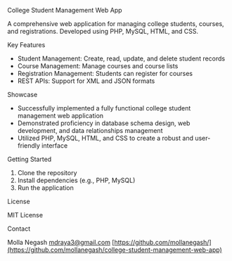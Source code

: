 College Student Management Web App

A comprehensive web application for managing college students, courses, and registrations. Developed using PHP, MySQL, HTML, and CSS.

Key Features

- Student Management: Create, read, update, and delete student records
- Course Management: Manage courses and course lists
- Registration Management: Students can register for courses
- REST APIs: Support for XML and JSON formats

Showcase

- Successfully implemented a fully functional college student management web application
- Demonstrated proficiency in database schema design, web development, and data relationships management
- Utilized PHP, MySQL, HTML, and CSS to create a robust and user-friendly interface

Getting Started

1. Clone the repository
2. Install dependencies (e.g., PHP, MySQL)
3. Run the application

License

MIT License

Contact

Molla Negash
mdraya3@gmail.com
[https://github.com/mollanegash/](https://github.com/mollanegash/college-student-management-web-app)




